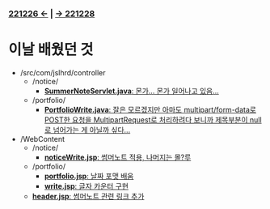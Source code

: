 ### [221226 ←](/221205-_JSP/22-12/221226/) | [→ 221228](/221205-_JSP/22-12/221228/)

# 이날 배웠던 것

- /src/com/jslhrd/controller
    - /notice/
        - [**SummerNoteServlet.java**: 몬가... 몬가 일어나고 있음...](/221205-_JSP/22-12/221227/jslhrdServlet/src/com/jslhrd/controller/notice/SummerNoteServlet.java)
    - /portfolio/
        - [**PortfolioWrite.java**: 잘은 모르겠지만 아마도 multipart/form-data로 POST한 요청을 MultipartRequest로 처리하려다 보니까 제목부분이 null로 넘어가는 게 아닐까 싶다...](/221205-_JSP/22-12/221227/jslhrdServlet/src/com/jslhrd/controller/portfolio/PortfolioWrite.java)
- /WebContent
    - /notice/
        - [**noticeWrite.jsp**: 썸머노트 적용, 나머지는 몰?루](/221205-_JSP/22-12/221227/jslhrdServlet/WebContent/notice/noticeWrite.jsp)
    - /portfolio/
        - [**portfolio.jsp**: 날짜 포맷 배움](/221205-_JSP/22-12/221227/jslhrdServlet/WebContent/portfolio/portfolio.jsp)
        - [**write.jsp**: 글자 카운터 구현](/221205-_JSP/22-12/221227/jslhrdServlet/WebContent/portfolio/write.jsp)
    - [**header.jsp**: 썸머노트 관련 링크 추가](/221205-_JSP/22-12/221227/jslhrdServlet/WebContent/header.jsp)